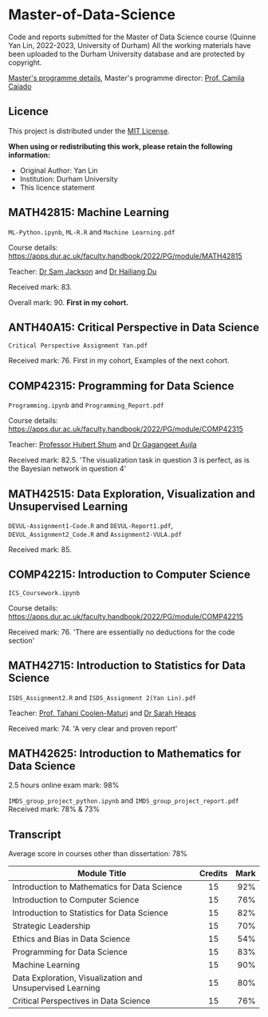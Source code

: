# Master-of-Data-Science
Code and reports submitted for the Master of Data Science course (Quinne Yan Lin, 2022-2023, University of Durham)
All the working materials have been uploaded to the Durham University database and are protected by copyright.

[Master's programme details](https://www.durham.ac.uk/study/courses/master-of-data-science-g5k823/), 
Master's programme director: [Prof. Camila Caiado](https://www.durham.ac.uk/staff/c-c-d-s-caiado/)

## Licence
This project is distributed under the [MIT License](./LICENSE).

**When using or redistributing this work, please retain the following information:**
- Original Author: Yan Lin
- Institution: Durham University
- This licence statement

## MATH42815: Machine Learning
`ML-Python.ipynb`, `ML-R.R` and `Machine Learning.pdf`

Course details: https://apps.dur.ac.uk/faculty.handbook/2022/PG/module/MATH42815

Teacher: [Dr Sam Jackson](https://www.durham.ac.uk/staff/samuel-e-jackson/) and [Dr Hailiang Du](https://www.durham.ac.uk/staff/hailiang-du/)

Received mark: 83.

Overall mark: 90. **First in my cohort.**

## ANTH40A15: Critical Perspective in Data Science
`Critical Perspective Assignment Yan.pdf`

Received mark: 76. First in my cohort, Examples of the next cohort.

## COMP42315: Programming for Data Science
`Programming.ipynb` and `Programming_Report.pdf`

Course details: https://apps.dur.ac.uk/faculty.handbook/2022/PG/module/COMP42315

Teacher: [Professor Hubert Shum](https://www.durham.ac.uk/staff/hubert-shum/) and [Dr Gagangeet Aujla](https://www.durham.ac.uk/staff/gagangeet-s-aujla/)

Received mark: 82.5. 'The visualization task in question 3 is perfect, as is the Bayesian network in question 4'

## MATH42515: Data Exploration, Visualization and Unsupervised Learning
`DEVUL-Assignment1-Code.R` and `DEVUL-Report1.pdf`, 
`DEVUL_Assignment2_Code.R` and `Assignment2-VULA.pdf`

Received mark: 85.

## COMP42215: Introduction to Computer Science
`ICS_Coursework.ipynb`

Course details: https://apps.dur.ac.uk/faculty.handbook/2022/PG/module/COMP42215

Received mark: 76. 'There are essentially no deductions for the code section'

## MATH42715: Introduction to Statistics for Data Science

`ISDS_Assignment2.R` and `ISDS_Assignment 2(Yan Lin).pdf` 

Teacher: [Prof. Tahani Coolen-Maturi](https://www.durham.ac.uk/staff/tahani-maturi/) and [Dr Sarah Heaps](https://www.durham.ac.uk/staff/sarah-e-heaps/)

Received mark: 74. 'A very clear and proven report'

## MATH42625: Introduction to Mathematics for Data Science

2.5 hours online exam mark: 98%

`IMDS_group_project_python.ipynb` and `IMDS_group_project_report.pdf` Received mark: 78% & 73%



## Transcript

Average score in courses other than dissertation: 78%

| Module Title  | Credits       | Mark  |
| ------------- |:-------------:| -----:|
| Introduction to Mathematics for Data Science | 15 | 92% |
| Introduction to Computer Science | 15 | 76% |
| Introduction to Statistics for Data Science | 15 | 82% |
| Strategic Leadership | 15 | 70% |
| Ethics and Bias in Data Science | 15 | 54% |
| Programming for Data Science | 15 | 83% |
| Machine Learning | 15 | 90% |
| Data Exploration, Visualization and Unsupervised Learning | 15 | 80% |
| Critical Perspectives in Data Science | 15 | 76% |



